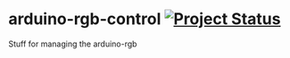 arduino-rgb-control [![Project Status](http://stillmaintained.com/cmol/arduino-rgb-control.png)](http://stillmaintained.com/cmol/arduino-rgb-control)
===================

Stuff for managing the arduino-rgb
